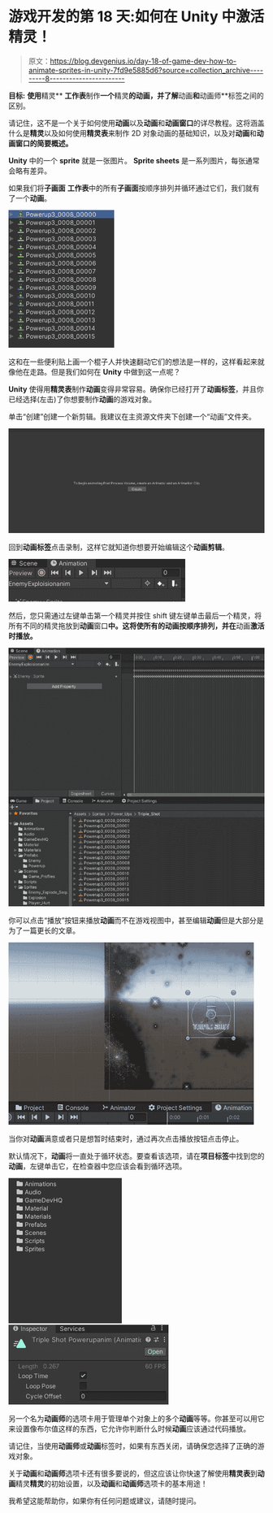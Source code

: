 # 游戏开发的第 18 天:如何在 Unity 中激活精灵！

> 原文：<https://blog.devgenius.io/day-18-of-game-dev-how-to-animate-sprites-in-unity-7fd9e5885d6?source=collection_archive---------8----------------------->

**目标:** **使用**精灵** **工作表**制作**一个**精灵**的动画，并了解**动画**和**动画师**标签之间的区别。

请记住，这不是一个关于如何使用**动画**以及**动画**和**动画窗口**的详尽教程。这将涵盖什么是**精灵**以及如何使用**精灵表**来制作 2D 对象动画的基础知识，以及对**动画**和**动画窗口的简要概述。**

**Unity** 中的一个 **sprite** 就是一张图片。 **Sprite sheets** 是一系列图片，每张通常会略有差异。

如果我们将**子画面** **工作表**中的所有**子画面**按顺序排列并循环通过它们，我们就有了一个**动画**。

![](img/b0a7d8ab4fd2641f1cc077c24130336a.png)

这和在一些便利贴上画一个棍子人并快速翻动它们的想法是一样的，这样看起来就像他在走路。但是我们如何在 **Unity** 中做到这一点呢？

**Unity** 使得用**精灵表**制作**动画**变得非常容易。确保你已经打开了**动画标签**，并且你已经选择(左击)了你想要制作**动画**的游戏对象。

单击“创建”创建一个新剪辑。我建议在主资源文件夹下创建一个“动画”文件夹。

![](img/a683d4306f98218100d1fe49af1b9242.png)

回到**动画标签**点击录制，这样它就知道你想要开始编辑这个**动画剪辑**。

![](img/463cfa890c2529d85588599f7b083ff6.png)

然后，您只需通过左键单击第一个精灵并按住 shift 键左键单击最后一个精灵，将所有不同的精灵拖放到**动画**窗口**中。这将使所有的动画按顺序排列，并在**动画**激活时播放。**

![](img/af04094c78ff397785b6f22ee50f8057.png)

你可以点击“播放”按钮来播放**动画**而不在游戏视图中，甚至编辑**动画**但是大部分是为了一篇更长的文章。

![](img/caab1950419308948557635e93f07d85.png)

当你对**动画**满意或者只是想暂时结束时，通过再次点击播放按钮点击停止。

默认情况下，**动画**将一直处于循环状态。要查看该选项，请在**项目标签**中找到您的**动画**，左键单击它，在检查器中您应该会看到循环选项。

![](img/034a63df60f3a3b220516cc5b0b4cf3d.png)![](img/20b857cd0f71eb65ee4b42c34a9daa5e.png)

另一个名为**动画师**的选项卡用于管理单个对象上的多个**动画**等等。你甚至可以用它来设置像布尔值这样的东西，它允许你判断什么时候**动画**应该通过代码播放。

请记住，当使用**动画师**或**动画**标签时，如果有东西关闭，请确保您选择了正确的游戏对象。

关于**动画**和**动画师**选项卡还有很多要说的，但这应该让你快速了解使用**精灵表**到**动画**精灵**精灵**的初始设置，以及**动画**和**动画师**选项卡的基本用途！

我希望这能帮助你，如果你有任何问题或建议，请随时提问。